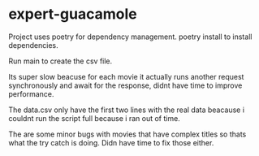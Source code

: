 # expert-guacamole

Project uses poetry for dependency management. poetry install to install dependencies.

Run main to create the csv file.

Its super slow beacuse for each movie it actually runs another request synchronously and await for the response, didnt have time to improve performance.

The data.csv only have the first two lines with the real data beacause i couldnt run the script full because i ran out of time.

The are some minor bugs with movies that have complex titles so thats what the try catch is doing. Didn have time to fix those either.